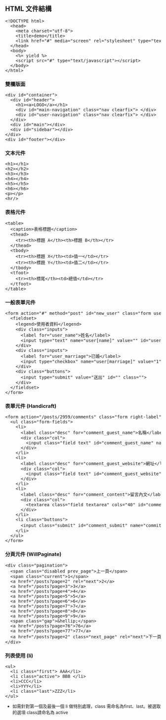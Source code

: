 ## HTML 文件結構

<pre>
&lt;!DOCTYPE html&gt;
  &lt;head&gt;
    &lt;meta charset=&quot;utf-8&quot;&gt;
    &lt;title&gt;demo&lt;/title&gt;
    &lt;link href=&quot;#&quot; media=&quot;screen&quot; rel=&quot;stylesheet&quot; type=&quot;text/css&quot; /&gt;
  &lt;/head&gt;
  &lt;body&gt;
    &lt;%= yield %&gt;
    &lt;script src=&quot;#&quot; type=&quot;text/javascript&quot;&gt;&lt;/script&gt;
  &lt;/body&gt;
&lt;/html&gt;
</pre>

### 雙欄版面

<pre>
&lt;div id=&quot;container&quot;&gt;
  &lt;div id=&quot;header&quot;&gt;
    &lt;h1&gt;&lt;a&gt;LOGO&lt;/a&gt;&lt;/h1&gt;
    &lt;div id=&quot;main-navigation&quot; class=&quot;nav clearfix&quot;&gt; &lt;/div&gt;
    &lt;div id=&quot;user-navigation&quot; class=&quot;nav clearfix&quot;&gt; &lt;/div&gt;
  &lt;/div&gt;
  &lt;div id=&quot;main&quot;&gt;&lt;/div&gt;
  &lt;div id=&quot;sidebar&quot;&gt;&lt;/div&gt;
&lt;/div&gt;
&lt;div id=&quot;footer&quot;&gt;&lt;/div&gt;
</pre>

### 文本元件

<pre>
&lt;h1&gt;&lt;/h1&gt;
&lt;h2&gt;&lt;/h2&gt;
&lt;h3&gt;&lt;/h3&gt;
&lt;h4&gt;&lt;/h4&gt;
&lt;h5&gt;&lt;/h5&gt;
&lt;h6&gt;&lt;/h6&gt;
&lt;p&gt;&lt;/p&gt;
&lt;hr/&gt;
</pre>

### 表格元件

<pre>
&lt;table&gt;
  &lt;caption&gt;&#x8868;&#x683c;&#x6a19;&#x984c;&lt;/caption&gt;
  &lt;thead&gt;
    &lt;tr&gt;&lt;th&gt;&#x6a19;&#x984c; A&lt;/th&gt;&lt;th&gt;&#x6a19;&#x984c; B&lt;/th&gt;&lt;/tr&gt;
  &lt;/thead&gt;
  &lt;tbody&gt;
    &lt;tr&gt;&lt;th&gt;&#x6a19;&#x984c; X&lt;/th&gt;&lt;td&gt;&#x503c;&#x4e00;&lt;/td&gt;&lt;/tr&gt;
    &lt;tr&gt;&lt;th&gt;&#x6a19;&#x984c; Y&lt;/th&gt;&lt;td&gt;&#x503c;&#x4e8c;&lt;/td&gt;&lt;/tr&gt;
  &lt;/tbody&gt;
  &lt;tfoot&gt;
    &lt;tr&gt;&lt;th&gt;&#x6a19;&#x5c3e;&lt;/th&gt;&lt;td&gt;&#x7e3d;&#x503c;&lt;/td&gt;&lt;/tr&gt;
  &lt;/tfoot&gt;
&lt;/table&gt;
</pre>

### 一般表單元件

<pre>
&lt;form action=&quot;#&quot; method=&quot;post&quot; id=&quot;new_user&quot; class=&quot;form user&quot;&gt;
  &lt;fieldset&gt;
    &lt;legend&gt;&#x4f7f;&#x7528;&#x8005;&#x8cc7;&#x6599;&lt;/legend&gt;
    &lt;div class=&quot;inputs&quot;&gt;
      &lt;label for=&quot;user_name&quot;&gt;&#x59d3;&#x540d;&lt;/label&gt;
      &lt;input type=&quot;text&quot; name=&quot;user[name]&quot; value=&quot;&quot; id=&quot;user_name&quot; class=&quot;name&quot;&gt;
    &lt;/div&gt;
    &lt;div class=&quot;inputs&quot;&gt;
      &lt;label for=&quot;user_marriage&quot;&gt;&#x5df2;&#x5a5a;&lt;/label&gt;
      &lt;input type=&quot;checkbox&quot; name=&quot;user[marriage]&quot; value=&quot;1&quot; id=&quot;user_marriage&quot; class=&quot;marriage&quot;&gt;
    &lt;/div&gt;
    &lt;div class=&quot;buttons&quot;&gt;
      &lt;input type=&quot;submit&quot; value=&quot;&#x9001;&#x51fa;&quot; id=&quot;&quot; class=&quot;&quot;&gt;
    &lt;/div&gt;
  &lt;/fieldset&gt;
&lt;/form&gt;
</pre>

### 表單元件 (Handicraft)

<pre>
&lt;form action=&quot;/posts/2959/comments&quot; class=&quot;form right-label&quot; id=&quot;new_comment&quot; method=&quot;post&quot;&gt;
  &lt;ul class=&quot;form-fields&quot;&gt;
    &lt;li&gt;
      &lt;label class=&quot;desc&quot; for=&quot;comment_guest_name&quot;&gt;&#x540d;&#x7a31;&lt;/label&gt;
      &lt;div class=&quot;col&quot;&gt;
        &lt;input class=&quot;field text&quot; id=&quot;comment_guest_name&quot; name=&quot;comment[guest_name]&quot; size=&quot;30&quot; type=&quot;text&quot; /&gt;
      &lt;/div&gt;
    &lt;/li&gt;
    &lt;li&gt;
      &lt;label class=&quot;desc&quot; for=&quot;comment_guest_website&quot;&gt;&#x7db2;&#x5740;&lt;/label&gt;
      &lt;div class=&quot;col&quot;&gt;
        &lt;input class=&quot;field text&quot; id=&quot;comment_guest_website&quot; name=&quot;comment[guest_website]&quot; size=&quot;30&quot; type=&quot;text&quot; /&gt;
      &lt;/div&gt;
    &lt;/li&gt;
    &lt;li&gt;
      &lt;label class=&quot;desc&quot; for=&quot;comment_content&quot;&gt;&#x7559;&#x8a00;&#x5167;&#x6587;&lt;/label&gt;
      &lt;div class=&quot;col&quot;&gt;
        &lt;textarea class=&quot;field textarea&quot; cols=&quot;40&quot; id=&quot;comment_content&quot; name=&quot;comment[content]&quot; rows=&quot;20&quot;&gt;&lt;/textarea&gt;
      &lt;/div&gt;
    &lt;/li&gt;
    &lt;li class=&quot;buttons&quot;&gt;
      &lt;input class=&quot;submit&quot; id=&quot;comment_submit&quot; name=&quot;commit&quot; type=&quot;submit&quot; value=&quot;&#x9001;&#x51fa;&quot; /&gt;
    &lt;/li&gt;
  &lt;/ul&gt;
&lt;/form&gt;
</pre>

### 分頁元件 (WillPaginate)

<pre>
&lt;div class=&quot;pagination&quot;&gt;
  &lt;span class=&quot;disabled prev_page&quot;&gt;&#x4e0a;&#x4e00;&#x9801;&lt;/span&gt;
  &lt;span class=&quot;current&quot;&gt;1&lt;/span&gt;
  &lt;a href=&quot;/posts?page=2&quot; rel=&quot;next&quot;&gt;2&lt;/a&gt;
  &lt;a href=&quot;/posts?page=3&quot;&gt;3&lt;/a&gt;
  &lt;a href=&quot;/posts?page=4&quot;&gt;4&lt;/a&gt;
  &lt;a href=&quot;/posts?page=5&quot;&gt;5&lt;/a&gt;
  &lt;a href=&quot;/posts?page=6&quot;&gt;6&lt;/a&gt;
  &lt;a href=&quot;/posts?page=7&quot;&gt;7&lt;/a&gt;
  &lt;a href=&quot;/posts?page=8&quot;&gt;8&lt;/a&gt;
  &lt;a href=&quot;/posts?page=9&quot;&gt;9&lt;/a&gt;
  &lt;span class=&quot;gap&quot;&gt;&amp;hellip;&lt;/span&gt;
  &lt;a href=&quot;/posts?page=76&quot;&gt;76&lt;/a&gt;
  &lt;a href=&quot;/posts?page=77&quot;&gt;77&lt;/a&gt;
  &lt;a href=&quot;/posts?page=2&quot; class=&quot;next_page&quot; rel=&quot;next&quot;&gt;&#x4e0b;&#x4e00;&#x9801;&lt;/a&gt;
&lt;/div&gt;
</pre>

### 列表使用 (li)

<pre>
&lt;ul&gt;
  &lt;li class=&quot;first&quot;&gt; AAA&lt;/li&gt;
  &lt;li class=&quot;active&quot;&gt; BBB &lt;/li&gt;
  &lt;li&gt;CCC&lt;/li&gt;
  &lt;li&gt;YYY&lt;/li&gt;
  &lt;li class=&quot;last&quot;&gt;ZZZ&lt;/li&gt;
&lt;/ul&gt;
</pre>

* 如需針對第一個及最後一個 li 做特別處理，class 需命名為first、last。被選取的選項 class請命名為 active